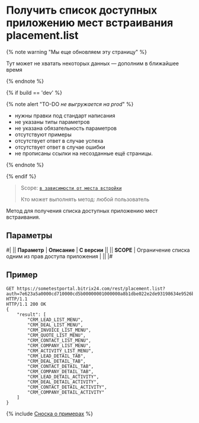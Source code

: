 # Получить список доступных приложению мест встраивания placement.list

{% note warning "Мы еще обновляем эту страницу" %}

Тут может не хватать некоторых данных — дополним в ближайшее время

{% endnote %}

{% if build == 'dev' %}

{% note alert "TO-DO _не выгружается на prod_" %}

- нужны правки под стандарт написания
- не указаны типы параметров
- не указана обязательность параметров
- отсутствуют примеры
- отсутствует ответ в случае успеха
- отсутствует ответ в случае ошибки
- не прописаны ссылки на несозданные ещё страницы.

{% endnote %}

{% endif %}

> Scope: [`в зависимости от места встройки`](../scopes/permissions.md)
>
> Кто может выполнять метод: любой пользователь

Метод для получения списка доступных приложению мест встраивания.

## Параметры

#|
|| **Параметр** | **Описание** | **С версии** ||
|| **SCOPE** | Ограничение списка одним из прав доступа приложения | ||
|#

## Пример

```http
GET https://sometestportal.bitrix24.com/rest/placement.list?auth=7e623a5a0000cd710000cd5b00000001000000a8b1dbe022e2de93198634e9526b00f7 HTTP/1.1
HTTP/1.1 200 OK
{
    "result": [
        "CRM_LEAD_LIST_MENU",
        "CRM_DEAL_LIST_MENU",
        "CRM_INVOICE_LIST_MENU",
        "CRM_QUOTE_LIST_MENU",
        "CRM_CONTACT_LIST_MENU",
        "CRM_COMPANY_LIST_MENU",
        "CRM_ACTIVITY_LIST_MENU",
        "CRM_LEAD_DETAIL_TAB",
        "CRM_DEAL_DETAIL_TAB",
        "CRM_CONTACT_DETAIL_TAB",
        "CRM_COMPANY_DETAIL_TAB",
        "CRM_LEAD_DETAIL_ACTIVITY",
        "CRM_DEAL_DETAIL_ACTIVITY",
        "CRM_CONTACT_DETAIL_ACTIVITY",
        "CRM_COMPANY_DETAIL_ACTIVITY"
    ]
}
```

{% include [Сноска о примерах](../../_includes/examples.md) %}